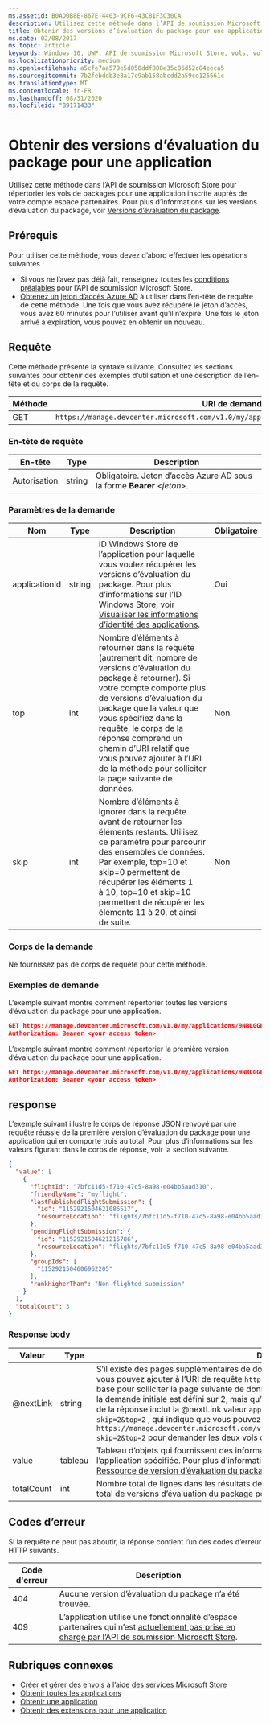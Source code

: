 ```yaml
---
ms.assetid: B0AD0B8E-867E-4403-9CF6-43C81F3C30CA
description: Utilisez cette méthode dans l’API de soumission Microsoft Store pour récupérer les informations de vol de package pour une application inscrite auprès de votre compte espace partenaires.
title: Obtenir des versions d’évaluation du package pour une application
ms.date: 02/08/2017
ms.topic: article
keywords: Windows 10, UWP, API de soumission Microsoft Store, vols, vols de packages
ms.localizationpriority: medium
ms.openlocfilehash: a5cfe7aa579e5d050ddf808e35c06d52c84eeca5
ms.sourcegitcommit: 7b2febddb3e8a17c9ab158abcdd2a59ce126661c
ms.translationtype: MT
ms.contentlocale: fr-FR
ms.lasthandoff: 08/31/2020
ms.locfileid: "89171433"
---
```

# <a name="get-package-flights-for-an-app"></a>Obtenir des versions d’évaluation du package pour une application

Utilisez cette méthode dans l’API de soumission Microsoft Store pour répertorier les vols de packages pour une application inscrite auprès de votre compte espace partenaires. Pour plus d’informations sur les versions d’évaluation du package, voir [Versions d’évaluation du package](../publish/package-flights.md).

## <a name="prerequisites"></a>Prérequis

Pour utiliser cette méthode, vous devez d’abord effectuer les opérations suivantes :

* Si vous ne l’avez pas déjà fait, renseignez toutes les [conditions préalables](create-and-manage-submissions-using-windows-store-services.md#prerequisites) pour l’API de soumission Microsoft Store.
* [Obtenez un jeton d’accès Azure AD](create-and-manage-submissions-using-windows-store-services.md#obtain-an-azure-ad-access-token) à utiliser dans l’en-tête de requête de cette méthode. Une fois que vous avez récupéré le jeton d’accès, vous avez 60 minutes pour l’utiliser avant qu’il n’expire. Une fois le jeton arrivé à expiration, vous pouvez en obtenir un nouveau.

## <a name="request"></a>Requête

Cette méthode présente la syntaxe suivante. Consultez les sections suivantes pour obtenir des exemples d’utilisation et une description de l’en-tête et du corps de la requête.

| Méthode | URI de demande                                                      |
|--------|------------------------------------------------------------------|
| GET    | `https://manage.devcenter.microsoft.com/v1.0/my/applications/{applicationId}/listflights` |


### <a name="request-header"></a>En-tête de requête

| En-tête        | Type   | Description                                                                 |
|---------------|--------|-----------------------------------------------------------------------------|
| Autorisation | string | Obligatoire. Jeton d’accès Azure AD sous la forme **Bearer** &lt;*jeton*&gt;. |


### <a name="request-parameters"></a>Paramètres de la demande

|  Nom  |  Type  |  Description  |  Obligatoire  |
|------|------|------|------|
|  applicationId  |  string  |  ID Windows Store de l’application pour laquelle vous voulez récupérer les versions d’évaluation du package. Pour plus d’informations sur l’ID Windows Store, voir [Visualiser les informations d’identité des applications](../publish/view-app-identity-details.md).  |  Oui  |
|  top  |  int  |  Nombre d’éléments à retourner dans la requête (autrement dit, nombre de versions d’évaluation du package à retourner). Si votre compte comporte plus de versions d’évaluation du package que la valeur que vous spécifiez dans la requête, le corps de la réponse comprend un chemin d’URI relatif que vous pouvez ajouter à l’URI de la méthode pour solliciter la page suivante de données.  |  Non  |
|  skip  |  int  |  Nombre d’éléments à ignorer dans la requête avant de retourner les éléments restants. Utilisez ce paramètre pour parcourir des ensembles de données. Par exemple, top=10 et skip=0 permettent de récupérer les éléments 1 à 10, top=10 et skip=10 permettent de récupérer les éléments 11 à 20, et ainsi de suite.  |  Non  |


### <a name="request-body"></a>Corps de la demande

Ne fournissez pas de corps de requête pour cette méthode.

### <a name="request-examples"></a>Exemples de demande

L’exemple suivant montre comment répertorier toutes les versions d’évaluation du package pour une application.

```json
GET https://manage.devcenter.microsoft.com/v1.0/my/applications/9NBLGGH4R315/listflights HTTP/1.1
Authorization: Bearer <your access token>
```

L’exemple suivant montre comment répertorier la première version d’évaluation du package pour une application.

```json
GET https://manage.devcenter.microsoft.com/v1.0/my/applications/9NBLGGH4R315/listflights?top=1 HTTP/1.1
Authorization: Bearer <your access token>
```

## <a name="response"></a>response

L’exemple suivant illustre le corps de réponse JSON renvoyé par une requête réussie de la première version d’évaluation du package pour une application qui en comporte trois au total. Pour plus d’informations sur les valeurs figurant dans le corps de réponse, voir la section suivante.

```json
{
  "value": [
    {
      "flightId": "7bfc11d5-f710-47c5-8a98-e04bb5aad310",
      "friendlyName": "myflight",
      "lastPublishedFlightSubmission": {
        "id": "1152921504621086517",
        "resourceLocation": "flights/7bfc11d5-f710-47c5-8a98-e04bb5aad310/submissions/1152921504621086517"
      },
      "pendingFlightSubmission": {
        "id": "1152921504621215786",
        "resourceLocation": "flights/7bfc11d5-f710-47c5-8a98-e04bb5aad310/submissions/1152921504621215786"
      },
      "groupIds": [
        "1152921504606962205"
      ],
      "rankHigherThan": "Non-flighted submission"
    }
  ],
  "totalCount": 3
}
```

### <a name="response-body"></a>Response body

| Valeur      | Type   | Description       |
|------------|--------|---------------------|
| @nextLink  | string | S’il existe des pages supplémentaires de données, cette chaîne contient un chemin relatif que vous pouvez ajouter à l’URI de requête `https://manage.devcenter.microsoft.com/v1.0/my/` de base pour solliciter la page suivante de données. Par exemple, si le paramètre *Top* du corps de la demande initiale est défini sur 2, mais qu’il y a 4 vols de packages pour l’application, le corps de la réponse inclut la @nextLink valeur `applications/{applicationid}/listflights/?skip=2&top=2` , qui indique que vous pouvez appeler `https://manage.devcenter.microsoft.com/v1.0/my/applications/{applicationid}/listflights/?skip=2&top=2` pour demander les deux vols de packages suivants. |
| value      | tableau  | Tableau d’objets qui fournissent des informations sur les versions d’évaluation du package pour l’application spécifiée. Pour plus d’informations sur les données incluses dans chaque objet, voir [Ressource de version d’évaluation du package ](get-app-data.md#flight-object).               |
| totalCount | int    | Nombre total de lignes dans les résultats de données pour la requête (autrement dit, nombre total de versions d’évaluation du package pour l’application spécifiée).   |


## <a name="error-codes"></a>Codes d’erreur

Si la requête ne peut pas aboutir, la réponse contient l’un des codes d’erreur HTTP suivants.

| Code d'erreur |  Description   |
|--------|------------------|
| 404  | Aucune version d’évaluation du package n’a été trouvée. |
| 409  | L’application utilise une fonctionnalité d’espace partenaires qui n’est [actuellement pas prise en charge par l’API de soumission Microsoft Store](create-and-manage-submissions-using-windows-store-services.md#not_supported).  |


## <a name="related-topics"></a>Rubriques connexes

* [Créer et gérer des envois à l’aide des services Microsoft Store](create-and-manage-submissions-using-windows-store-services.md)
* [Obtenir toutes les applications](get-all-apps.md)
* [Obtenir une application](get-an-app.md)
* [Obtenir des extensions pour une application](get-add-ons-for-an-app.md)
